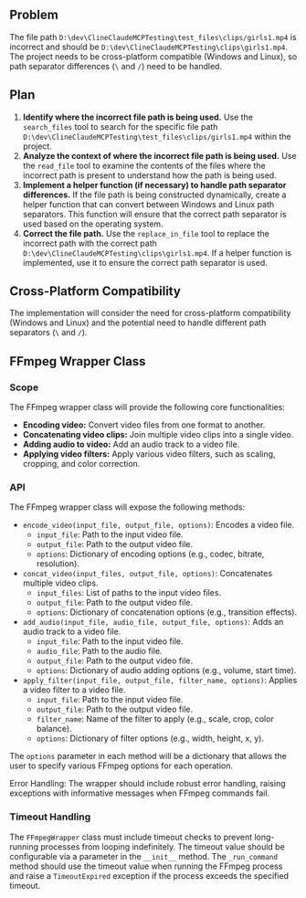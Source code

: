 ## Problem
The file path `D:\dev\ClineClaudeMCPTesting\test_files\clips/girls1.mp4` is incorrect and should be `D:\dev\ClineClaudeMCPTesting\clips\girls1.mp4`. The project needs to be cross-platform compatible (Windows and Linux), so path separator differences (`\` and `/`) need to be handled.

## Plan
1.  **Identify where the incorrect file path is being used.** Use the `search_files` tool to search for the specific file path `D:\dev\ClineClaudeMCPTesting\test_files\clips/girls1.mp4` within the project.
2.  **Analyze the context of where the incorrect file path is being used.** Use the `read_file` tool to examine the contents of the files where the incorrect path is present to understand how the path is being used.
3.  **Implement a helper function (if necessary) to handle path separator differences.** If the file path is being constructed dynamically, create a helper function that can convert between Windows and Linux path separators. This function will ensure that the correct path separator is used based on the operating system.
4.  **Correct the file path.** Use the `replace_in_file` tool to replace the incorrect path with the correct path `D:\dev\ClineClaudeMCPTesting\clips\girls1.mp4`. If a helper function is implemented, use it to ensure the correct path separator is used.

## Cross-Platform Compatibility
The implementation will consider the need for cross-platform compatibility (Windows and Linux) and the potential need to handle different path separators (`\` and `/`).

## FFmpeg Wrapper Class

### Scope

The FFmpeg wrapper class will provide the following core functionalities:

*   **Encoding video:** Convert video files from one format to another.
*   **Concatenating video clips:** Join multiple video clips into a single video.
*   **Adding audio to video:** Add an audio track to a video file.
*   **Applying video filters:** Apply various video filters, such as scaling, cropping, and color correction.

### API

The FFmpeg wrapper class will expose the following methods:

*   `encode_video(input_file, output_file, options)`: Encodes a video file.
    *   `input_file`: Path to the input video file.
    *   `output_file`: Path to the output video file.
    *   `options`: Dictionary of encoding options (e.g., codec, bitrate, resolution).
*   `concat_video(input_files, output_file, options)`: Concatenates multiple video clips.
    *   `input_files`: List of paths to the input video files.
    *   `output_file`: Path to the output video file.
     *   `options`: Dictionary of concatenation options (e.g., transition effects).
*   `add_audio(input_file, audio_file, output_file, options)`: Adds an audio track to a video file.
    *   `input_file`: Path to the input video file.
    *   `audio_file`: Path to the audio file.
    *   `output_file`: Path to the output video file.
    *   `options`: Dictionary of audio adding options (e.g., volume, start time).
*   `apply_filter(input_file, output_file, filter_name, options)`: Applies a video filter to a video file.
    *   `input_file`: Path to the input video file.
    *   `output_file`: Path to the output video file.
    *   `filter_name`: Name of the filter to apply (e.g., scale, crop, color balance).
    *   `options`: Dictionary of filter options (e.g., width, height, x, y).

The `options` parameter in each method will be a dictionary that allows the user to specify various FFmpeg options for each operation.

Error Handling: The wrapper should include robust error handling, raising exceptions with informative messages when FFmpeg commands fail.

### Timeout Handling

The `FFmpegWrapper` class must include timeout checks to prevent long-running processes from looping indefinitely. The timeout value should be configurable via a parameter in the `__init__` method. The `_run_command` method should use the timeout value when running the FFmpeg process and raise a `TimeoutExpired` exception if the process exceeds the specified timeout.
